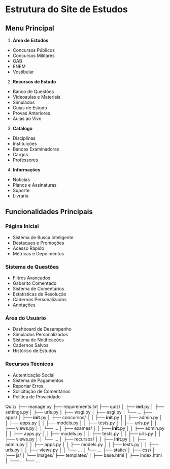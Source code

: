 # Estrutura do Site de Estudos

## Menu Principal
1. **Área de Estudos**
  - Concursos Públicos
  - Concursos Militares
  - OAB
  - ENEM
  - Vestibular

2. **Recursos de Estudo**
  - Banco de Questões
  - Videoaulas e Materiais
  - Simulados
  - Guias de Estudo
  - Provas Anteriores
  - Aulas ao Vivo

3. **Catálogo**
  - Disciplinas
  - Instituições
  - Bancas Examinadoras
  - Cargos
  - Professores

4. **Informações**
  - Notícias
  - Planos e Assinaturas
  - Suporte
  - Livraria

## Funcionalidades Principais

### Página Inicial
- Sistema de Busca Inteligente
- Destaques e Promoções
- Acesso Rápido
- Métricas e Depoimentos

### Sistema de Questões
- Filtros Avançados
- Gabarito Comentado
- Sistema de Comentários
- Estatísticas de Resolução
- Cadernos Personalizados
- Anotações

### Área do Usuário
- Dashboard de Desempenho
- Simulados Personalizados
- Sistema de Notificações
- Cadernos Salvos
- Histórico de Estudos

### Recursos Técnicos
- Autenticação Social
- Sistema de Pagamentos
- Reportar Erros
- Solicitação de Comentários
- Política de Privacidade


Quiz/
├── manage.py
├── requirements.txt
├── quiz/
│   ├── __init__.py
│   ├── settings.py
│   ├── urls.py
│   ├── wsgi.py
│   ├── asgi.py
│   └── ...
├── apps/
│   ├── __init__.py
│   ├── concursos/
│   │   ├── __init__.py
│   │   ├── admin.py
│   │   ├── apps.py
│   │   ├── models.py
│   │   ├── tests.py
│   │   ├── urls.py
│   │   ├── views.py
│   │   └── ...
│   ├── exames/
│   │   ├── __init__.py
│   │   ├── admin.py
│   │   ├── apps.py
│   │   ├── models.py
│   │   ├── tests.py
│   │   ├── urls.py
│   │   ├── views.py
│   │   └── ...
│   ├── recursos/
│   │   ├── __init__.py
│   │   ├── admin.py
│   │   ├── apps.py
│   │   ├── models.py
│   │   ├── tests.py
│   │   ├── urls.py
│   │   ├── views.py
│   │   └── ...
│   └── ...
├── static/
│   ├── css/
│   ├── js/
│   └── images/
├── templates/
│   ├── base.html
│   ├── index.html
│   └── ...
└── ...
